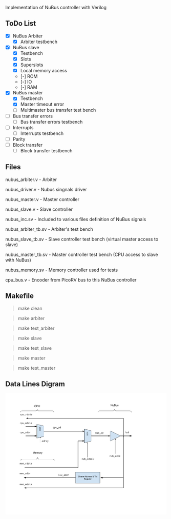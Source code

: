 
Implementation of NuBus controller with Verilog

## ToDo List

- [x] NuBus Arbiter
  - [x] Arbiter testbench
- [x] NuBus slave
  - [x] Testbench
  - [x] Slots
  - [x] Superslots
  - [x] Local memory access 
  - [-] ROM
  - [-] IO 
  - [-] RAM
- [x] NuBus master
  - [x] Testbench
  - [x] Master timeout error
  - [ ] Multimaster bus transfer test bench
- [ ] Bus transfer errors
  - [ ] Bus transfer errors testbench
- [ ] Interrupts 
  - [ ] Interrupts testbench 
- [ ] Parity
- [ ] Block transfer
  - [ ] Block transfer testbench

## Files

nubus_arbiter.v - Arbiter

nubus_driver.v - Nubus singnals driver

nubus_master.v - Master controller

nubus_slave.v - Slave controller

nubus_inc.sv - Included to various files definition of NuBus signals

nubus_arbiter_tb.sv - Arbiter's test bench

nubus_slave_tb.sv - Slave controller test bench (virtual master access to slave)

nubus_master_tb.sv - Master controller test bench (CPU access to slave with NuBus)

nubus_memory.sv - Memory controller used for tests

cpu_bus.v - Encoder from PicoRV bus to this NuBus controller

## Makefile

> make clean

> make arbiter

> make test_arbiter

> make slave

> make test_slave

> make master

> make test_master

## Data Lines Digram

![Data Lines](/docs/nubus_contr_data_address_flow.png)
